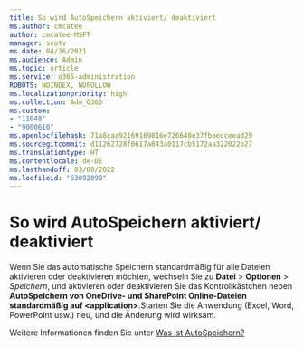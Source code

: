```yaml
---
title: So wird AutoSpeichern aktiviert/ deaktiviert
ms.author: cmcatee
author: cmcatee-MSFT
manager: scotv
ms.date: 04/26/2021
ms.audience: Admin
ms.topic: article
ms.service: o365-administration
ROBOTS: NOINDEX, NOFOLLOW
ms.localizationpriority: high
ms.collection: Adm_O365
ms.custom:
- "11048"
- "9000610"
ms.openlocfilehash: 71a8caa92169169816e726640e37fbaecceead29
ms.sourcegitcommit: d11262728f0617a843a0117cb5172aa322022b27
ms.translationtype: HT
ms.contentlocale: de-DE
ms.lasthandoff: 03/08/2022
ms.locfileid: "63092098"
---
```

# <a name="how-to-enabledisable-autosave"></a>So wird AutoSpeichern aktiviert/ deaktiviert

Wenn Sie das automatische Speichern standardmäßig für alle Dateien aktivieren oder deaktivieren möchten, wechseln Sie zu **Datei** > **Optionen** > *Speichern*, und aktivieren oder deaktivieren Sie das Kontrollkästchen neben **AutoSpeichern von OneDrive- und SharePoint Online-Dateien standardmäßig auf \<application\>**.Starten Sie die Anwendung (Excel, Word, PowerPoint usw.) neu, und die Änderung wird wirksam. 

Weitere Informationen finden Sie unter [Was ist AutoSpeichern?](https://support.microsoft.com/topic/what-is-autosave-6d6bd723-ebfd-4e40-b5f6-ae6e8088f7a5?ui=en-us&rs=en-us&ad=us)